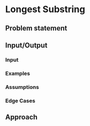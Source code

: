 # Longest Substring
## Problem statement


## Input/Output

### Input

### Examples

### Assumptions

### Edge Cases


## Approach

